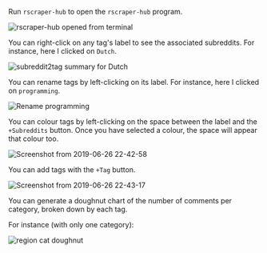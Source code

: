Run `rscraper-hub` to open the `rscraper-hub` program.

![rscraper-hub opened from terminal](https://user-images.githubusercontent.com/30552567/60246088-e2052000-98b5-11e9-82be-e259d6f30f9e.png)

You can right-click on any tag's label to see the associated subreddits. For instance, here I clicked on `Dutch`.

![subreddit2tag summary for Dutch](https://user-images.githubusercontent.com/30552567/60246564-d8c88300-98b6-11e9-85c9-5d88d7a4d89e.png)

You can rename tags by left-clicking on its label. For instance, here I clicked on `programming`.

![Rename programming](https://user-images.githubusercontent.com/30552567/60246614-f564bb00-98b6-11e9-8b55-ced5d50ff741.png)

You can colour tags by left-clicking on the space between the label and the `+Subreddits` button. Once you have selected a colour, the space will appear that colour too.

![Screenshot from 2019-06-26 22-42-58](https://user-images.githubusercontent.com/30552567/60246656-0a414e80-98b7-11e9-98fb-ceb0b829cb61.png)

You can add tags with the `+Tag` button.

![Screenshot from 2019-06-26 22-43-17](https://user-images.githubusercontent.com/30552567/60246685-1e854b80-98b7-11e9-85cb-4d10f203bd93.png)
 
You can generate a doughnut chart of the number of comments per category, broken down by each tag.

For instance (with only one category):

![region cat doughnut](https://user-images.githubusercontent.com/30552567/60340500-aea0bf00-99a3-11e9-8900-4f5fce4df5e9.png)
